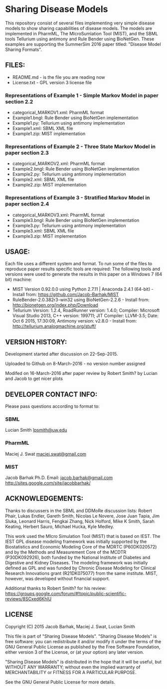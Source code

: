 Sharing Disease Models
=======================
This repository consist of several files implementing very simple disease models to show sharing capabilities of disease models. The models are implemented in  PharmML, The MIcroSumlation Tool (MIST), and the SBML tools Tellurium using antimony and Rule Bender using BioNetGen.
These examples are supporting the SummerSim 2016 paper titled: "Disease Model Sharing Formats".


FILES:
------
* README.md - is the file you are reading now
* License.txt - GPL version 3 license file

### Representations of Example 1 - Simple Markov Model in paper section 2.2
* categorical_MARKOV1.xml: PharmML format
* Example1.bngl: Rule Bender using BioNetGen implementation 
* Example1.py: Tellurium using antimony implementation 
* Example1.xml: SBML XML file
* Example1.zip: MIST implementation 

### Representations of Example 2 - Three State Markov Model in paper section 2.3
* categorical_MARKOV2.xml: PharmML format
* Example2.bngl: Rule Bender using BioNetGen implementation 
* Example2.py: Tellurium using antimony implementation 
* Example2.xml: SBML XML file
* Example2.zip: MIST implementation 

### Representations of Example 3 - Stratified Markov Model in paper section 2.4
* categorical_MARKOV3.xml: PharmML format
* Example3.bngl: Rule Bender using BioNetGen implementation 
* Example3.py: Tellurium using antimony implementation 
* Example3.xml: SBML XML file
* Example3.zip: MIST implementation 


USAGE:
------
Each file uses a different system and format. To run some of the files to reproduce paper results specific tools are required:
The following tools and versions were used to generate the results in this paper on a Windows 7 (64 bit) machine:
* MIST Version 0.92.0.0 using Python 2.7.11 | Anaconda 2.4.1 (64-bit)  - Install from: https://github.com/Jacob-Barhak/MIST
* RuleBender-2.0.382r3-win32 using BioNetGen-2.2.6 - Install from: http://bionetgen.org/index.php/Download
* Tellurium Version:  1.2.4, RoadRunner version: 1.4.0; Compiler: Microsoft Visual Studio 2013, C++ version: 199711; JIT Compiler: LLVM-3.5; Date: Oct  6 2015, 17:30:09, Antimony version: v2.8.0 - Install from: http://tellurium.analogmachine.org/stuff/



VERSION HISTORY:
----------------
Development started after discussion on 22-Sep-2015.

Uploaded to Github on 8-March-2016 - no version number assigned

Modifed on 16-March-2016 after paper review by Robert Smith? by Lucian and Jacob to get nicer plots


DEVELOPER CONTACT INFO:
-----------------------

Please pass questions according to format to:

### SBML
Lucian Smith
lpsmith@uw.edu

### PharmML
Maciej J. Swat
maciej.swat@gmail.com

### MIST
Jacob Barhak Ph.D.
Email: jacob.barhak@gmail.com
http://sites.google.com/site/jacobbarhak/



ACKNOWLEDGEMENTS:
-----------------
Thanks to discussers in the SBML and DDMoRe discussion lists: Robert Phair, Lukas Endler, Gareth Smith, Nicolas Le Novere, Jose Juan Tapia, Jim Sluka, Leonard Harris, Fengkai Zhang, Nick Holford, Mike K Smith, Sarah Keating, Herbert Sauro, Michael Hucka, Kyle Medley.

This work used the MIcro Simulation Tool (MIST) that is based on IEST. The IEST GPL disease modeling framework was initially supported by the Biostatistics and Economic Modeling Core of the MDRTC (P60DK020572) and by the Methods and Measurement Core of the MCDTR (P30DK092926), both funded by the National Institute of Diabetes and Digestive and Kidney Diseases. The modeling framework was initially defined as GPL and was funded by Chronic Disease Modeling for Clinical Research Innovations grant (R21DK075077) from the same institute. MIST, however, was developed without financial support.

Additional thanks to Robert Smith? for his review: https://groups.google.com/forum/#!topic/public-scientific-reviews/8SCxed6KhlU




LICENSE
-------

Copyright (C) 2015 Jacob Barhak, Maciej J. Swat, Lucian Smith
 
This file is part of "Sharing Disease Models". "Sharing Disease Models" is free software: you can redistribute it and/or modify it under the terms of the GNU General Public License as published by the Free Software Foundation, either version 3 of the License, or (at your option) any later version.

"Sharing Disease Models" is distributed in the hope that it will be useful, but WITHOUT ANY WARRANTY; without even the implied warranty of MERCHANTABILITY or FITNESS FOR A PARTICULAR PURPOSE.

See the GNU General Public License for more details.
